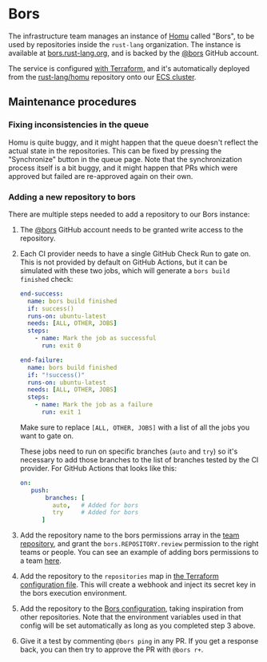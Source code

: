 # Bors

The infrastructure team manages an instance of [Homu] called "Bors", to be used
by repositories inside the `rust-lang` organization. The instance is available
at [bors.rust-lang.org], and is backed by the [@bors] GitHub account.

The service is configured [with Terraform][tf], and it's automatically deployed
from the [rust-lang/homu] repository onto our [ECS cluster][ecs].

## Maintenance procedures

### Fixing inconsistencies in the queue

Homu is quite buggy, and it might happen that the queue doesn't reflect the
actual state in the repositories. This can be fixed by pressing the
"Synchronize" button in the queue page. Note that the synchronization process
itself is a bit buggy, and it might happen that PRs which were approved but
failed are re-approved again on their own.

### Adding a new repository to bors

There are multiple steps needed to add a repository to our Bors instance:

1. The [@bors] GitHub account needs to be granted write access to the
   repository.

2. Each CI provider needs to have a single GitHub Check Run to gate on. This is
   not provided by default on GitHub Actions, but it can be simulated with
   these two jobs, which will generate a `bors build finished` check:

   ```yaml
   end-success:
     name: bors build finished
     if: success()
     runs-on: ubuntu-latest
     needs: [ALL, OTHER, JOBS]
     steps:
       - name: Mark the job as successful
         run: exit 0

   end-failure:
     name: bors build finished
     if: "!success()"
     runs-on: ubuntu-latest
     needs: [ALL, OTHER, JOBS]
     steps:
       - name: Mark the job as a failure
         run: exit 1
   ```

   Make sure to replace `[ALL, OTHER, JOBS]` with a list of all the jobs you
   want to gate on.

   These jobs need to run on specific branches (`auto` and `try`) so it's necessary
   to add those branches to the list of branches tested by the CI provider. For GitHub
   Actions that looks like this:

   ```yaml
   on:
      push:
          branches: [ 
            auto,   # Added for bors
            try     # Added for bors
         ]
   ```

3. Add the repository name to the bors permissions array in the [team
   repository][team-permissions.rs], and grant the `bors.REPOSITORY.review`
   permission to the right teams or people. You can see an example of adding
   bors permissions to a team [here][bors-permission].

4. Add the repository to the `repositories` map in [the Terraform configuration
   file][tf-repos]. This will create a webhook and inject its secret key in the
   bors execution environment.

5. Add the repository to the [Bors configuration][bors-config], taking
   inspiration from other repositories. Note that the environment variables used
   in that config will be set automatically as long as you completed step 3 above.

6. Give it a test by commenting `@bors ping` in any PR. If you get a response back,
   you can then try to approve the PR with `@bors r+`.

[@bors]: https://github.com/bors
[Homu]: https://github.com/rust-lang/homu
[bors-config]: https://github.com/rust-lang/homu/blob/master/cfg.production.toml
[bors.rust-lang.org]: https://bors.rust-lang.org
[ecs]: ./ecs-services.md
[rust-lang/homu]: https://github.com/rust-lang/homu
[team-permissions.rs]: https://github.com/rust-lang/team/blob/52b4370214e1c8eabe483f3a26f22733d94b326f/config.toml#L18-L37
[bors-permission]: https://github.com/rust-lang/team/blob/a1532ec2b08c9d40c0a2c7643ffe72de9671e265/teams/wg-compiler-performance.toml#L25-L26
[tf-repos]: https://github.com/rust-lang/simpleinfra/blob/master/terraform/bors/_config.auto.tfvars
[tf]: https://github.com/rust-lang/simpleinfra/tree/master/terraform/bors/

